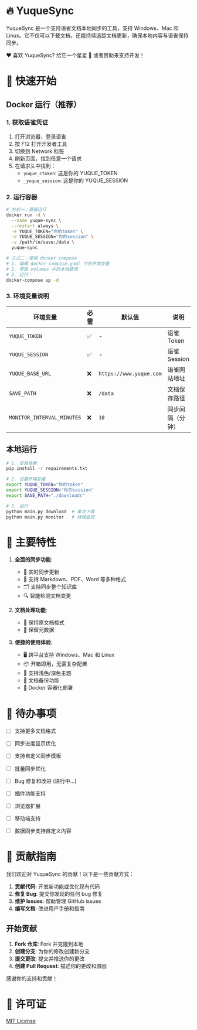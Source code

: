 # 🔥 YuqueSync

YuqueSync 是一个支持语雀文档本地同步的工具，支持 Windows、Mac 和 Linux。它不仅可以下载文档，还能持续追踪文档更新，确保本地内容与语雀保持同步。


❤️ 喜欢 YuqueSync? 给它一个星星 🌟 或者赞助来支持开发！

# 🚀 快速开始

## Docker 运行（推荐）

### 1. 获取语雀凭证

1. 打开浏览器，登录语雀
2. 按 F12 打开开发者工具
3. 切换到 Network 标签
4. 刷新页面，找到任意一个请求
5. 在请求头中找到：
   - `yuque_ctoken`: 这是你的 YUQUE_TOKEN
   - `_yuque_session`: 这是你的 YUQUE_SESSION

### 2. 运行容器

```bash
# 方式一：直接运行
docker run -d \
  --name yuque-sync \
  --restart always \
  -e YUQUE_TOKEN="你的token" \
  -e YUQUE_SESSION="你的session" \
  -v /path/to/save:/data \
  yuque-sync

# 方式二：使用 docker-compose
# 1. 编辑 docker-compose.yaml 中的环境变量
# 2. 修改 volumes 中的本地路径
# 3. 运行：
docker-compose up -d
```

### 3. 环境变量说明

| 环境变量 | 必需 | 默认值 | 说明 |
|---------|------|--------|------|
| `YUQUE_TOKEN` | ✅ | - | 语雀 Token |
| `YUQUE_SESSION` | ✅ | - | 语雀 Session |
| `YUQUE_BASE_URL` | ❌ | `https://www.yuque.com` | 语雀网站地址 |
| `SAVE_PATH` | ❌ | `/data` | 文档保存路径 |
| `MONITOR_INTERVAL_MINUTES` | ❌ | `10` | 同步间隔（分钟） |

## 本地运行

```bash
# 1. 安装依赖
pip install -r requirements.txt

# 2. 设置环境变量
export YUQUE_TOKEN="你的token"
export YUQUE_SESSION="你的session"
export SAVE_PATH="./downloads"

# 3. 运行
python main.py download  # 单次下载
python main.py monitor   # 持续监控
```

# 🌟 主要特性

1. **全面的同步功能**:
   * 🔄 实时同步更新
   * 📄 支持 Markdown、PDF、Word 等多种格式
   * 🗂️ 支持同步整个知识库
   * 🔍 智能检测文档变更
   
2. **文档处理功能**:
   * 📝 保持原文档格式
   * 🔄 保留元数据

3. **便捷的使用体验**:
   * 🖥️ 跨平台支持 Windows、Mac 和 Linux
   * 📦 开箱即用，无需复杂配置
   * 🎨 支持浅色/深色主题
   * 💾 文档备份功能
   * 🐳 Docker 容器化部署

# 📝 待办事项

- [ ] 支持更多文档格式
- [ ] 同步进度显示优化
- [ ] 支持自定义同步模板
- [ ] 批量同步优化
- [ ] Bug 修复和改进 (进行中...)
- [ ] 插件功能支持
- [ ] 浏览器扩展
- [ ] 移动端支持
- [ ] 数据同步支持自定义内容


# 🤝 贡献指南

我们欢迎对 YuqueSync 的贡献！以下是一些贡献方式：

1. **贡献代码**: 开发新功能或优化现有代码
2. **修复 Bug**: 提交你发现的任何 bug 修复
3. **维护 Issues**: 帮助管理 GitHub issues
5. **编写文档**: 改进用户手册和指南

## 开始贡献

1. **Fork 仓库**: Fork 并克隆到本地
2. **创建分支**: 为你的修改创建新分支
3. **提交更改**: 提交并推送你的更改
4. **创建 Pull Request**: 描述你的更改和原因

感谢你的支持和贡献！

# 📃 许可证

[MIT License](https://opensource.org/license/mit)
